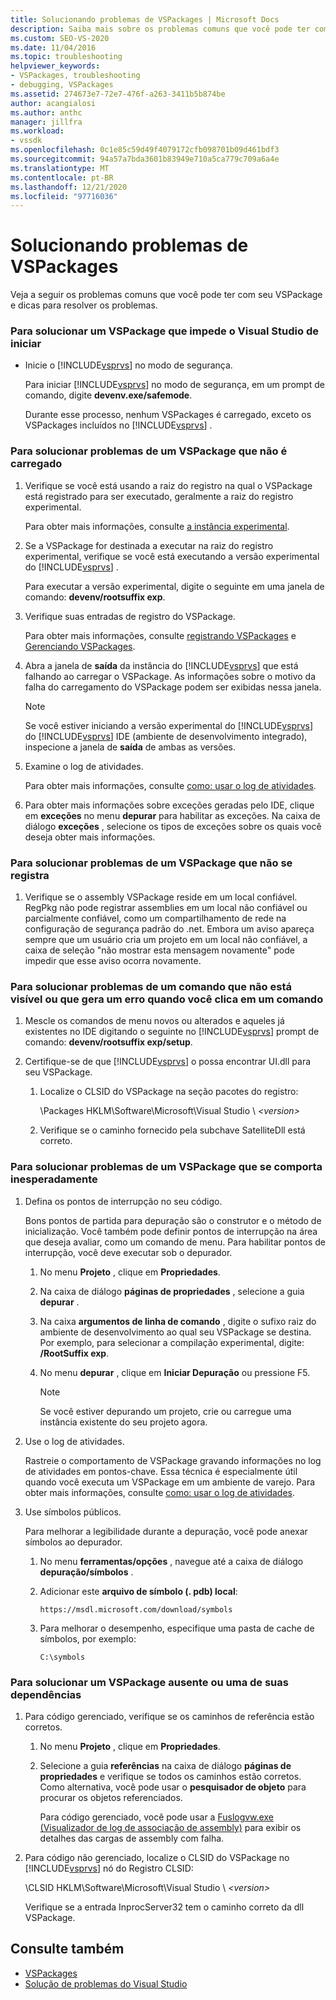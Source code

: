 ```yaml
---
title: Solucionando problemas de VSPackages | Microsoft Docs
description: Saiba mais sobre os problemas comuns que você pode ter com suas VSPackage e dicas de solução de problemas para resolver os problemas.
ms.custom: SEO-VS-2020
ms.date: 11/04/2016
ms.topic: troubleshooting
helpviewer_keywords:
- VSPackages, troubleshooting
- debugging, VSPackages
ms.assetid: 274673e7-72e7-476f-a263-3411b5b874be
author: acangialosi
ms.author: anthc
manager: jillfra
ms.workload:
- vssdk
ms.openlocfilehash: 0c1e85c59d49f4079172cfb098701b09d461bdf3
ms.sourcegitcommit: 94a57a7bda3601b83949e710a5ca779c709a6a4e
ms.translationtype: MT
ms.contentlocale: pt-BR
ms.lasthandoff: 12/21/2020
ms.locfileid: "97716036"
---
```

# <a name="troubleshooting-vspackages"></a>Solucionando problemas de VSPackages
Veja a seguir os problemas comuns que você pode ter com seu VSPackage e dicas para resolver os problemas.

### <a name="to-troubleshoot-a-vspackage-that-keeps-visual-studio-from-starting"></a>Para solucionar um VSPackage que impede o Visual Studio de iniciar

- Inicie o [!INCLUDE[vsprvs](../code-quality/includes/vsprvs_md.md)] no modo de segurança.

   Para iniciar [!INCLUDE[vsprvs](../code-quality/includes/vsprvs_md.md)] no modo de segurança, em um prompt de comando, digite **devenv.exe/safemode**.

   Durante esse processo, nenhum VSPackages é carregado, exceto os VSPackages incluídos no [!INCLUDE[vsprvs](../code-quality/includes/vsprvs_md.md)] .

### <a name="to-troubleshoot-a-vspackage-that-does-not-load"></a>Para solucionar problemas de um VSPackage que não é carregado

1. Verifique se você está usando a raiz do registro na qual o VSPackage está registrado para ser executado, geralmente a raiz do registro experimental.

    Para obter mais informações, consulte [a instância experimental](../extensibility/the-experimental-instance.md).

2. Se a VSPackage for destinada a executar na raiz do registro experimental, verifique se você está executando a versão experimental do [!INCLUDE[vsprvs](../code-quality/includes/vsprvs_md.md)] .

    Para executar a versão experimental, digite o seguinte em uma janela de comando: **devenv/rootsuffix exp**.

3. Verifique suas entradas de registro do VSPackage.

    Para obter mais informações, consulte [registrando VSPackages](registering-and-unregistering-vspackages.md) e [Gerenciando VSPackages](../extensibility/managing-vspackages.md).

4. Abra a janela de **saída** da instância do [!INCLUDE[vsprvs](../code-quality/includes/vsprvs_md.md)] que está falhando ao carregar o VSPackage. As informações sobre o motivo da falha do carregamento do VSPackage podem ser exibidas nessa janela.

   > [!NOTE]
   > Se você estiver iniciando a versão experimental do [!INCLUDE[vsprvs](../code-quality/includes/vsprvs_md.md)] do [!INCLUDE[vsprvs](../code-quality/includes/vsprvs_md.md)] IDE (ambiente de desenvolvimento integrado), inspecione a janela de **saída** de ambas as versões.

5. Examine o log de atividades.

    Para obter mais informações, consulte [como: usar o log de atividades](../extensibility/how-to-use-the-activity-log.md).

6. Para obter mais informações sobre exceções geradas pelo IDE, clique em **exceções** no menu **depurar** para habilitar as exceções. Na caixa de diálogo **exceções** , selecione os tipos de exceções sobre os quais você deseja obter mais informações.

### <a name="to-troubleshoot-a-vspackage-that-does-not-register"></a>Para solucionar problemas de um VSPackage que não se registra

1. Verifique se o assembly VSPackage reside em um local confiável. RegPkg não pode registrar assemblies em um local não confiável ou parcialmente confiável, como um compartilhamento de rede na configuração de segurança padrão do .net. Embora um aviso apareça sempre que um usuário cria um projeto em um local não confiável, a caixa de seleção "não mostrar esta mensagem novamente" pode impedir que esse aviso ocorra novamente.

### <a name="to-troubleshoot-a-command-that-is-not-visible-or-that-generates-an-error-when-you-click-a-command"></a>Para solucionar problemas de um comando que não está visível ou que gera um erro quando você clica em um comando

1. Mescle os comandos de menu novos ou alterados e aqueles já existentes no IDE digitando o seguinte no [!INCLUDE[vsprvs](../code-quality/includes/vsprvs_md.md)] prompt de comando: **devenv/rootsuffix exp/setup**.

2. Certifique-se de que [!INCLUDE[vsprvs](../code-quality/includes/vsprvs_md.md)] o possa encontrar UI.dll para seu VSPackage.

   1. Localize o CLSID do VSPackage na seção pacotes do registro:

        \Packages HKLM\Software\Microsoft\Visual Studio \\ *\<version>*

   2. Verifique se o caminho fornecido pela subchave SatelliteDll está correto.

### <a name="to-troubleshoot-a-vspackage-that-behaves-unexpectedly"></a>Para solucionar problemas de um VSPackage que se comporta inesperadamente

1. Defina os pontos de interrupção no seu código.

     Bons pontos de partida para depuração são o construtor e o método de inicialização. Você também pode definir pontos de interrupção na área que deseja avaliar, como um comando de menu. Para habilitar pontos de interrupção, você deve executar sob o depurador.

    1. No menu **Projeto** , clique em **Propriedades**.

    2. Na caixa de diálogo **páginas de propriedades** , selecione a guia **depurar** .

    3. Na caixa **argumentos de linha de comando** , digite o sufixo raiz do ambiente de desenvolvimento ao qual seu VSPackage se destina. Por exemplo, para selecionar a compilação experimental, digite: **/RootSuffix exp**.

    4. No menu **depurar** , clique em **Iniciar Depuração** ou pressione F5.

        > [!NOTE]
        > Se você estiver depurando um projeto, crie ou carregue uma instância existente do seu projeto agora.

2. Use o log de atividades.

     Rastreie o comportamento de VSPackage gravando informações no log de atividades em pontos-chave. Essa técnica é especialmente útil quando você executa um VSPackage em um ambiente de varejo. Para obter mais informações, consulte [como: usar o log de atividades](../extensibility/how-to-use-the-activity-log.md).

3. Use símbolos públicos.

     Para melhorar a legibilidade durante a depuração, você pode anexar símbolos ao depurador.

    1. No menu **ferramentas/opções** , navegue até a caixa de diálogo **depuração/símbolos** .

    2. Adicionar este **arquivo de símbolo (. pdb) local**:

         `https://msdl.microsoft.com/download/symbols`

    3. Para melhorar o desempenho, especifique uma pasta de cache de símbolos, por exemplo:

        ```
        C:\symbols
        ```

### <a name="to-troubleshoot-a-missing-vspackage-or-one-of-its-dependencies"></a>Para solucionar um VSPackage ausente ou uma de suas dependências

1. Para código gerenciado, verifique se os caminhos de referência estão corretos.

   1. No menu **Projeto** , clique em **Propriedades**.

   2. Selecione a guia **referências** na caixa de diálogo **páginas de propriedades** e verifique se todos os caminhos estão corretos. Como alternativa, você pode usar o **pesquisador de objeto** para procurar os objetos referenciados.

        Para código gerenciado, você pode usar a [Fuslogvw.exe (Visualizador de log de associação de assembly)](/dotnet/framework/tools/fuslogvw-exe-assembly-binding-log-viewer) para exibir os detalhes das cargas de assembly com falha.

2. Para código não gerenciado, localize o CLSID do VSPackage no [!INCLUDE[vsprvs](../code-quality/includes/vsprvs_md.md)] nó do Registro CLSID:

    \CLSID HKLM\Software\Microsoft\Visual Studio \\ *\<version>*

   Verifique se a entrada InprocServer32 tem o caminho correto da dll VSPackage.

## <a name="see-also"></a>Consulte também
- [VSPackages](../extensibility/internals/vspackages.md)
- [Solução de problemas do Visual Studio](/troubleshoot/visualstudio/welcome-visual-studio/)
